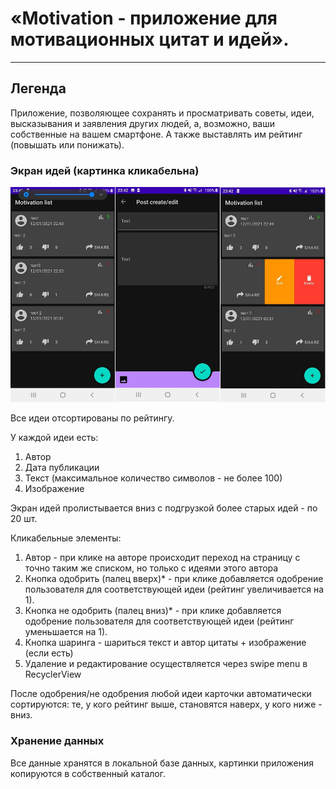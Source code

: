 # «Motivation - приложение для мотивационных цитат и идей».
---

## Легенда

Приложение, позволяющее сохранять и просматривать советы, идеи, высказывания и заявления других людей, а, возможно, ваши собственные на вашем смартфоне. 
А также выставлять им рейтинг (повышать или понижать).

### Экран идей (картинка кликабельна)

![](pic/pic_app_interface.jpg)

Все идеи отсортированы по рейтингу.

У каждой идеи есть:
1. Автор
1. Дата публикации
1. Текст (максимальное количество символов - не более 100)
1. Изображение

Экран идей пролистывается вниз с подгрузкой более старых идей - по 20 шт.

Кликабельные элементы:
1. Автор - при клике на авторе происходит переход на страницу с точно таким же списком, но только с идеями этого автора
1. Кнопка одобрить (палец вверх)* - при клике добавляется одобрение пользователя для соответствующей идеи (рейтинг увеличивается на 1).
1. Кнопка не одобрить (палец вниз)* - при клике добавляется одобрение пользователя для соответствующей идеи (рейтинг уменьшается на 1).
1. Кнопка шаринга - шариться текст и автор цитаты + изображение (если есть)
1. Удаление и редактирование осуществляется через swipe menu в RecyclerView

После одобрения/не одобрения любой идеи карточки автоматически сортируются: те, у кого рейтинг выше, становятся наверх, у кого ниже - вниз.

### Хранение данных

Все данные хранятся в локальной базе данных, картинки приложения копируются в собственный каталог.
